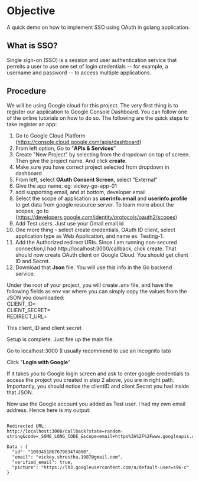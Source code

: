 # Objective
A quick demo on how to implement SSO using OAuth in golang application.
## What is SSO?
Single sign-on (SSO) is a session and user authentication service that permits a user to use one set of login credentials -- for example, a username and password -- to access multiple applications.
## Procedure

We will be using Google cloud for this project. 
The very first thing is to register our application to Google Console Dashboard. You can follow one of the online tutorials on how to do so. 
The following are the quick steps to take register an app:
1. Go to Google Cloud Platform (https://console.cloud.google.com/apis/dashboard)
2. From left option, Go to "**APIs & Services**"
3. Create "New Project" by selecting from the dropdown on top of screen. Then give the project name. And click **create**.
4. Make sure you have correct project selected from dropdown in dashboard
5. From left, select **OAuth Consent Screen**, select "External"
6. Give the app name. eg: vickey-go-app-01
7. add supporting email, and at bottom, developer email
8. Select the scope of application as **userinfo.email** and **userinfo.profile** to get data from google resource server. To learn more about the scopes, go to (https://developers.google.com/identity/protocols/oauth2/scopes)
9. Add Test users. Just use your Gmail email id
10. One more thing - select create credentials, OAuth ID client, select application type as Web Application, and name ex. Testing-1.
11. Add the Authorized redirect URIs. Since I am running non-secured connection,I had http://localhost:3000/callback, click create. That should now create OAuth client on Google Cloud. You should get client ID and Secret.
12. Download that **Json** file. You will use this info in the Go backend service.

Under the root of your project, you will create _.env_ file, and have the following fields as env var where you can simply copy the values from the JSON you downloaded:
<br>CLIENT_ID=
<br>CLIENT_SECRET=
<br>REDIRECT_URL=

This client_ID and client secret

Setup is complete. Just fire up the main file.

Go to localhost:3000 (I usually recommend to use an Incognito tab)

Click "**Login with Google**"

If it takes you to Google login screen and ask to enter google credentials to access the project you created in step 2 above, you are in right path. Importantly, you should notice the clientID and client Secret you had inside that JSON.

Now use the Google account you added as Test user. I had my own email address. Hence here is my output:

<pre><code>
Redirected URL:
http://localhost:3000/callback?state=random-string&code=_SOME_LONG_CODE_&scope=email+https%3A%2F%2Fwww.googleapis.com%2Fauth%2Fuserinfo.email+openid&authuser=0&prompt=consent

Data : {
  "id": "109345186767983474090",
  "email": "vickey.shrestha.1987@gmail.com",
  "verified_email": true,
  "picture": "https://lh3.googleusercontent.com/a/default-user=s96-c"
}
</code></pre>


